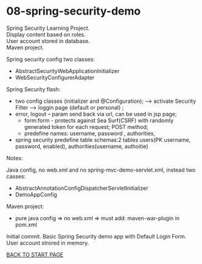 # 08-spring-security-demo
Spring Security Learning Project.  
Display content based on roles.  
User account stored in database.  
Maven project.  
  
    
Spring security config two classes:  
  - AbstractSecurityWebApplicationInitializer  
  - WebSecurityConfigurerAdapter  

Spring Security flash: 
  - two config classes (initializer and @Configuration); --> activate Security Filter --> loggin page (default or personal) ;
  - error, logout – param send back via url, can be used in jsp page;
 	- form:form - protects  against Sea Surf(CSRF) with randomly generated token for each request; POST method;
	- predefine names: username, password , authorities,  
  - spring security predefine table schemas:2 tables users(PK username, password, enabled), authorities(username, authoitie)


Notes: 

Java config, no web.xml and no spring-mvc-demo-servlet.xml, instead two casses:  
  - AbstractAnnotationConfigDispatcherServletInitializer  
  - DemoAppConfig  

Maven project:  
  - pure java config => no web.xml => must add: maven-war-plugin in pom.xml


Initial commit. Basic Spring Security demo app with Default Login Form. User account strored in memory.  

[BACK TO START PAGE](https://github.com/FlorescuAndrei/Start.git) 

